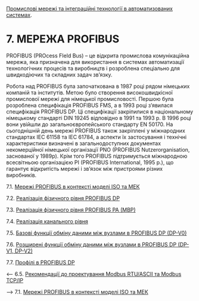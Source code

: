 [Промислові мережі та інтеграційні технології в автоматизованих системах](README.md).

# 7. МЕРЕЖА PROFIBUS

PROFIBUS (PROcess FIeld Bus) – це відкрита промислова комунікаційна мережа, яка призначена для використання в системах автоматизації технологічних процесів та виробництв і розроблена спеціально для швидкодіючих та складних задач зв’язку. 

Робота над PROFIBUS була започаткована в 1987 році рядом німецьких компаній та інститутів. Метою було створення високошвидкісної промислової мережі для німецької промисловості. Першою була розроблена специфікація PROFIBUS FMS, а в 1993 році з’явилася специфікація PROFIBUS DP. Ці специфікації закріпилися в національному німецькому стандарті DIN 19245 відповідно в 1991 та 1993 р. В 1996 році вони увійшли до загальноєвропейського стандарту EN 50170. На сьогоднішній день мережі PROFIBUS також закріплені у міжнародних стандартах IEC 61158 та IEC 61784, а аспекти їх застосування і технічні характеристики визначені в загальнодоступних документах некомерційної німецької організації PNO (PROFIBUS Nutzerorganisation, заснованої у 1989р). Крім того PROFIBUS підтримується міжнародною всесвітньою організацією PI (PROFIBUS International, 1995 р.), що гарантує відкритість мережі і зв’язок між пристроями різних виробників. 

7.1. [Мережі PROFIBUS в контексті моделі ISO та МЕК](7_1.md) 

7.2. [Реалізація фізичного рівня PROFIBUS DP](7_2.md)

7.3. [Реалізація фізичного рівня PROFIBUS PA (MBP)](7_3.md) 

7.4. [Реалізація канального рівня](7_4.md) 

7.5. [Базові функції обміну даними між вузлами в PROFIBUS DP (DP-V0)](7_5.md) 

7.6. [Розширені функції обміну даними між вузлами в PROFIBUS DP (DP-V1, DP-V2)](7_6.md) 

7.7. [Профілі в PROFIBUS DP](7_7.md)



<-- 6.5. [Рекомендації до проектування Modbus RTU/ASCII та Modbus TCP/IP](6_5.md)

--> 7.1. [Мережі PROFIBUS в контексті моделі ISO та МЕК](7_1.md) 